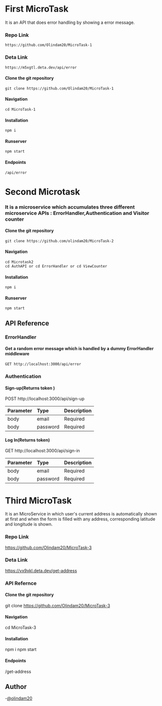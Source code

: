 
# First MicroTask
It is an API that does error handling by showing a error message.

### Repo Link
    https://github.com/Olindam20/MicroTask-1

### Deta Link
    https://m5xgtl.deta.dev/api/error




#### Clone the git repository
    git clone https://github.com/Olindam20/MicroTask-1

#### Navigation
    cd MicroTask-1 

#### Installation
    npm i

#### Runserver
    npm start


#### Endpoints
    /api/error


# Second Microtask
### It is a microservice which accumulates three different microservice APIs : ErrorHandler,Authentication and Visitor counter


#### Clone the git repository
    git clone https://github.com/olindam20/MicroTask-2

#### Navigation
    cd Microtask2
    cd AuthAPI or cd ErrorHandler or cd ViewCounter

#### Installation
    npm i

#### Runserver
    npm start

## API Reference

### ErrorHandler

#### Get a random error message which is handled by a dummy ErrorHandler middleware
    
    GET http://localhost:3000/api/error

### Authentication

#### Sign-up(Returns token )

  POST http://localhost:3000/api/sign-up


| Parameter | Type     | Description                |
| :-------- | :------- | :------------------------- |
| body | email | Required|
| body | password | Required|


#### Log In(Returns token)

  GET http://localhost:3000/api/sign-in


| Parameter | Type     | Description                |
| :-------- | :------- | :------------------------- |
| body | email | Required|
| body | password | Required|



# Third MicroTask
It is an MicroService in which user's current address is automatically shown at first and when the form is filled with any address, corresponding latitude and longitude is shown.

### Repo Link
  https://github.com/Olindam20/MicroTask-3

### Deta Link
  https://vx9xkl.deta.dev/get-address


### API Refernce

#### Clone the git repository
  git clone https://github.com/Olindam20/MicroTask-3

#### Navigation
  cd MicroTask-3  

#### Installation
  npm i
  npm start


#### Endpoints
  /get-address
 
## Author
-[@olindam20](https://github.com/Olindam20)
